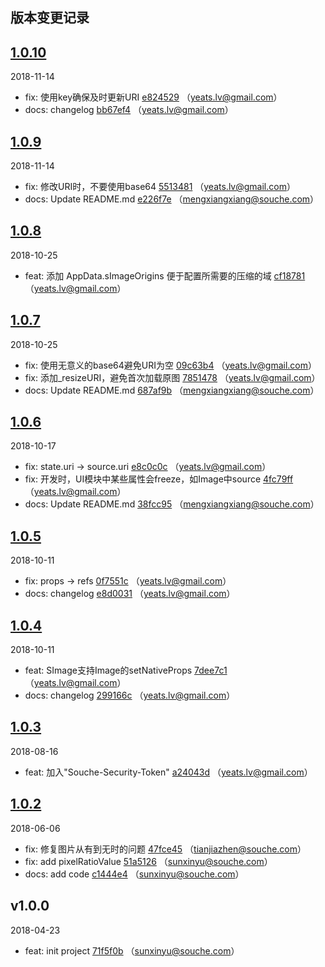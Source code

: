 ## 版本变更记录


## [1.0.10](http://git.souche.com/srn-core/SImage/compare/1.0.9...1.0.10)

2018-11-14
* fix: 使用key确保及时更新URI [e824529](http://git.souche.com/srn-core/SImage/commit/e824529) （yeats.lv@gmail.com）
* docs: changelog [bb67ef4](http://git.souche.com/srn-core/SImage/commit/bb67ef4) （yeats.lv@gmail.com） 


## [1.0.9](http://git.souche.com/srn-core/SImage/compare/1.0.8...1.0.9)

2018-11-14
* fix: 修改URI时，不要使用base64 [5513481](http://git.souche.com/srn-core/SImage/commit/5513481) （yeats.lv@gmail.com）
* docs: Update README.md [e226f7e](http://git.souche.com/srn-core/SImage/commit/e226f7e) （mengxiangxiang@souche.com） 


## [1.0.8](http://git.souche.com/srn-core/SImage/compare/1.0.7...1.0.8)

2018-10-25
* feat: 添加 AppData.sImageOrigins 便于配置所需要的压缩的域 [cf18781](http://git.souche.com/srn-core/SImage/commit/cf18781) （yeats.lv@gmail.com） 


## [1.0.7](http://git.souche.com/srn-core/SImage/compare/1.0.6...1.0.7)

2018-10-25
* fix: 使用无意义的base64避免URI为空 [09c63b4](http://git.souche.com/srn-core/SImage/commit/09c63b4) （yeats.lv@gmail.com）
* fix: 添加_resizeURI，避免首次加载原图 [7851478](http://git.souche.com/srn-core/SImage/commit/7851478) （yeats.lv@gmail.com）
* docs: Update README.md [687af9b](http://git.souche.com/srn-core/SImage/commit/687af9b) （mengxiangxiang@souche.com） 


## [1.0.6](http://git.souche.com/srn-core/SImage/compare/1.0.5...1.0.6)

2018-10-17
* fix: state.uri -> source.uri [e8c0c0c](http://git.souche.com/srn-core/SImage/commit/e8c0c0c) （yeats.lv@gmail.com）
* fix: 开发时，UI模块中某些属性会freeze，如Image中source [4fc79ff](http://git.souche.com/srn-core/SImage/commit/4fc79ff) （yeats.lv@gmail.com）
* docs: Update README.md [38fcc95](http://git.souche.com/srn-core/SImage/commit/38fcc95) （mengxiangxiang@souche.com） 


## [1.0.5](http://git.souche.com/srn-core/SImage/compare/1.0.4...1.0.5)

2018-10-11
* fix: props -> refs [0f7551c](http://git.souche.com/srn-core/SImage/commit/0f7551c) （yeats.lv@gmail.com）
* docs: changelog [e8d0031](http://git.souche.com/srn-core/SImage/commit/e8d0031) （yeats.lv@gmail.com） 


## [1.0.4](http://git.souche.com/srn-core/SImage/compare/1.0.3...1.0.4)

2018-10-11
* feat: SImage支持Image的setNativeProps [7dee7c1](http://git.souche.com/srn-core/SImage/commit/7dee7c1) （yeats.lv@gmail.com）
* docs: changelog [299166c](http://git.souche.com/srn-core/SImage/commit/299166c) （yeats.lv@gmail.com） 


## [1.0.3](http://git.souche.com/srn-core/SImage/compare/1.0.2...1.0.3)

2018-08-16
* feat: 加入"Souche-Security-Token" [a24043d](http://git.souche.com/srn-core/SImage/commit/a24043d) （yeats.lv@gmail.com） 


## [1.0.2](http://git.souche.com/srn-core/SImage/compare/v1.0.0...1.0.2)

2018-06-06
* fix: 修复图片从有到无时的问题 [47fce45](http://git.souche.com/srn-core/SImage/commit/47fce45) （tianjiazhen@souche.com）
* fix: add pixelRatioValue [51a5126](http://git.souche.com/srn-core/SImage/commit/51a5126) （sunxinyu@souche.com）
* docs: add code [c1444e4](http://git.souche.com/srn-core/SImage/commit/c1444e4) （sunxinyu@souche.com） 


## v1.0.0

2018-04-23
* feat: init project [71f5f0b](http://git.souche.com/srn-core/SImage/commit/71f5f0b) （sunxinyu@souche.com） 
